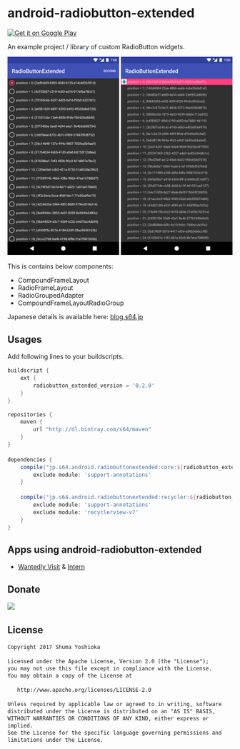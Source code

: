 # android-radiobutton-extended

<a href='https://play.google.com/store/apps/details?id=jp.s64.android.radiobuttonextended.example&pcampaignid=MKT-Other-global-all-co-prtnr-py-PartBadge-Mar2515-1'><img alt='Get it on Google Play' src='https://play.google.com/intl/en_us/badges/images/generic/en_badge_web_generic.png' height="60" /></a>

An example project / library of custom RadioButton widgets.

<img src="assets/screenshot_1.png" width="250" /> <img src="assets/screenshot_2.png" width="250" />

This is contains below components:

- CompoundFrameLayout
- RadioFrameLayout
- RadioGroupedAdapter
- CompoundFrameLayoutRadioGroup

Japanese details is available here: [blog.s64.jp](http://blog.s64.jp/entry/publish-android-radiobutton-extended)

## Usages

Add following lines to your buildscripts.

```groovy
buildscript {
    ext {
        radiobutton_extended_version = '0.2.0'
    }
}
```

```groovy
repositories {
    maven {
        url "http://dl.bintray.com/s64/maven"
    }
}

dependencies {
    compile("jp.s64.android.radiobuttonextended:core:${radiobutton_extended_version}") {
        exclude module: 'support-annotations'
    }
    
    compile("jp.s64.android.radiobuttonextended:recycler:${radiobutton_extended_version}") {
        exclude module: 'support-annotations'
        exclude module: 'recyclerview-v7'
    }
}
```

## Apps using android-radiobutton-extended

- [Wantedly Visit](https://play.google.com/store/apps/details?id=com.wantedly.android.visit) & [Intern](https://play.google.com/store/apps/details?id=com.wantedly.android.student)

## Donate

<a href="https://donorbox.org/android-radiobutton-extended"><img src="https://d1iczxrky3cnb2.cloudfront.net/button-small-blue.png"/></a>

## License

```
Copyright 2017 Shuma Yoshioka

Licensed under the Apache License, Version 2.0 (the "License");
you may not use this file except in compliance with the License.
You may obtain a copy of the License at

   http://www.apache.org/licenses/LICENSE-2.0

Unless required by applicable law or agreed to in writing, software
distributed under the License is distributed on an "AS IS" BASIS,
WITHOUT WARRANTIES OR CONDITIONS OF ANY KIND, either express or implied.
See the License for the specific language governing permissions and
limitations under the License.
```
